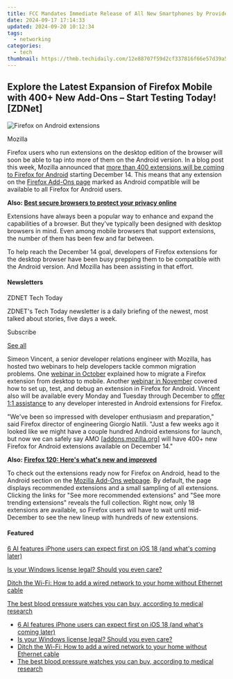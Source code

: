 ```yaml
---
title: FCC Mandates Immediate Release of All New Smartphones by Providers Post-Activation – Find Out How in This Update
date: 2024-09-17 17:14:33
updated: 2024-09-20 10:12:34
tags:
  - networking
categories:
  - tech
thumbnail: https://thmb.techidaily.com/12e88707f59d2cf337816f66e57d39a5f3c787beb919eddcfabef3a341868406.jpg
---
```


## Explore the Latest Expansion of Firefox Mobile with 400+ New Add-Ons – Start Testing Today![ZDNet]

![Firefox on Android extensions](https://www.zdnet.com/a/img/resize/b19844522b77e323d11ec233dd74126f062e7181/2023/11/30/462b24c3-28ed-4c5b-89fc-738450bf9e10/figure-top-firefox-for-android-to-get-more-than-400-new-extensions-in-december.jpg?auto=webp&width=1280)

Mozilla

Firefox users who run extensions on the desktop edition of the browser will soon be able to tap into more of them on the Android version. In a blog post this week, Mozilla announced that [more than 400 extensions will be coming to Firefox for Android](https://blog.mozilla.org/addons/2023/11/28/open-extensions-on-firefox-for-android-debut-december-14-but-you-can-get-a-sneak-peek-today/) starting December 14\. This means that any extension on the [Firefox Add-Ons page](https://addons.mozilla.org/en-US/android/) marked as Android compatible will be available to all Firefox for Android users.

**Also: [Best secure browsers to protect your privacy online](https://www.zdnet.com/article/best-browser-for-privacy/)**

Extensions have always been a popular way to enhance and expand the capabilities of a browser. But they've typically been designed with desktop browsers in mind. Even among mobile browsers that support extensions, the number of them has been few and far between.

To help reach the December 14 goal, developers of Firefox extensions for the desktop browser have been busy prepping them to be compatible with the Android version. And Mozilla has been assisting in that effort.

#### Newsletters

ZDNET Tech Today

ZDNET's Tech Today newsletter is a daily briefing of the newest, most talked about stories, five days a week.

 Subscribe

[See all](https://www.zdnet.com/newsletters/)

Simeon Vincent, a senior developer relations engineer with Mozilla, has hosted two webinars to help developers tackle common migration problems. One [webinar in October](https://www.youtube.com/watch?v=HN6AAIQrs%5FQ) explained how to migrate a Firefox extension from desktop to mobile. Another [webinar in November](https://www.linkedin.com/events/7123393225486159872/about/) covered how to set up, test, and debug an extension in Firefox for Android. Vincent also will be available every Monday and Tuesday through December to [offer 1:1 assistance](https://extensionworkshop.com/community/#office-hours) to any developer interested in Android extensions for Firefox. 

"We've been so impressed with developer enthusiasm and preparation," said Firefox director of engineering Giorgio Natili. "Just a few weeks ago it looked like we might have a couple hundred Android extensions for launch, but now we can safely say AMO \[[addons.mozilla.org](https://addons.mozilla.org/en-US/firefox/)\] will have 400+ new Firefox for Android extensions available on December 14."

**Also: [Firefox 120: Here's what's new and improved](https://www.zdnet.com/article/firefox-120-will-be-available-to-download-tomorrow-heres-whats-new-and-improved/)**

To check out the extensions ready now for Firefox on Android, head to the Android section on the [Mozilla Add-Ons webpage](https://addons.mozilla.org/en-US/android/). By default, the page displays recommended extensions and a small sampling of all extensions. Clicking the links for "See more recommended extensions" and "See more trending extensions" reveals the full collection. Right now, only 18 extensions are available, so Firefox users will have to wait until mid-December to see the new lineup with hundreds of new extensions.

#### Featured

[6 AI features iPhone users can expect first on iOS 18 (and what's coming later)](https://www.zdnet.com/article/6-ai-features-iphone-users-can-expect-first-on-ios-18-and-whats-coming-later/ "6 AI features iPhone users can expect first on iOS 18 (and what's coming later)")

[Is your Windows license legal? Should you even care?](https://www.zdnet.com/article/is-your-windows-license-legal-should-you-even-care/ "Is your Windows license legal? Should you even care?")

[Ditch the Wi-Fi: How to add a wired network to your home without Ethernet cable](https://www.zdnet.com/article/ditch-the-wi-fi-how-to-add-a-wired-network-to-your-home-without-ethernet-cable/ "Ditch the Wi-Fi: How to add a wired network to your home without Ethernet cable")

[The best blood pressure watches you can buy, according to medical research](https://www.zdnet.com/article/best-blood-pressure-watch/ "The best blood pressure watches you can buy, according to medical research")

* [6 AI features iPhone users can expect first on iOS 18 (and what's coming later)](https://www.zdnet.com/article/6-ai-features-iphone-users-can-expect-first-on-ios-18-and-whats-coming-later/ "6 AI features iPhone users can expect first on iOS 18 (and what's coming later)")
* [Is your Windows license legal? Should you even care?](https://www.zdnet.com/article/is-your-windows-license-legal-should-you-even-care/ "Is your Windows license legal? Should you even care?")
* [Ditch the Wi-Fi: How to add a wired network to your home without Ethernet cable](https://www.zdnet.com/article/ditch-the-wi-fi-how-to-add-a-wired-network-to-your-home-without-ethernet-cable/ "Ditch the Wi-Fi: How to add a wired network to your home without Ethernet cable")
* [The best blood pressure watches you can buy, according to medical research](https://www.zdnet.com/article/best-blood-pressure-watch/ "The best blood pressure watches you can buy, according to medical research")

<ins class="adsbygoogle"
     style="display:block"
     data-ad-format="autorelaxed"
     data-ad-client="ca-pub-7571918770474297"
     data-ad-slot="1223367746"></ins>



<ins class="adsbygoogle"
     style="display:block"
     data-ad-client="ca-pub-7571918770474297"
     data-ad-slot="8358498916"
     data-ad-format="auto"
     data-full-width-responsive="true"></ins>

